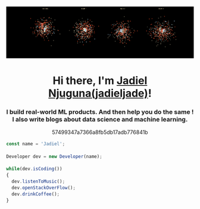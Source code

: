 ![GitHub Banner](https://github.com/Jadieljade/Jadieljade/blob/main/banner.gif)

<h1 align="center">Hi there, I'm <a href="https://github.com/Jadieljade">Jadiel Njuguna(jadieljade)</a>!</h1>
<h3 align="center">I build real-world ML products. And then help you do the same ! I also write blogs about data science and machine learning.</h3>
<p align="center">57499347a7366a8fb5db17adb776841b</p>

````js
const name = 'Jadiel';

Developer dev = new Developer(name);

while(dev.isCoding())
{
  dev.listenToMusic();
  dev.openStackOverFlow();
  dev.drinkCoffee();
}
